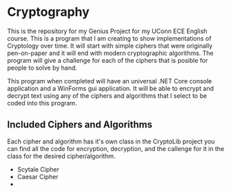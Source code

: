 # Cryptography

This is the repository for my Genius Project for my UConn ECE English course. This is a program that I am creating to show implementations of Cryptology over time. It will start with simple ciphers that were originally pen-on-paper and it will end with modern cryptographic algorithms. The program will give a challenge for each of the ciphers that is posible for people to solve by hand. 

This program when completed will have an universal .NET Core console application and a WinForms gui application. It will be able to encrypt and decrypt text using any of the ciphers and algorithms that I select to be coded into this program.

## Included Ciphers and Algorithms
Each cipher and algorithm has it's own class in the CryptoLib project you can find all the code for encryption, decryption, and the callenge for it in the class for the desired cipher/algorithm.

- Scytale Cipher
- Caesar Cipher
-
